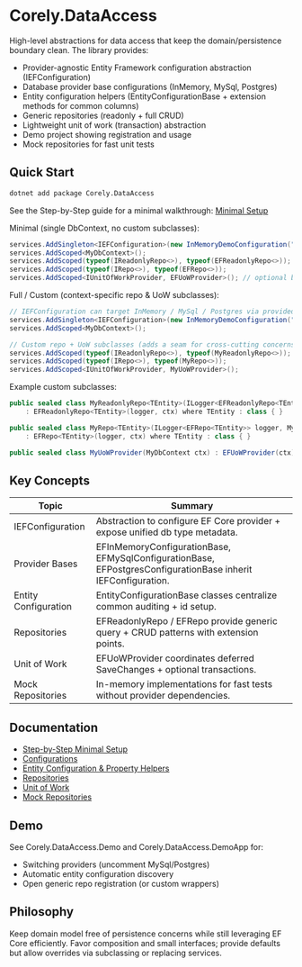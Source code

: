 # Corely.DataAccess

High-level abstractions for data access that keep the domain/persistence boundary clean. The library provides:

- Provider-agnostic Entity Framework configuration abstraction (IEFConfiguration)
- Database provider base configurations (InMemory, MySql, Postgres)
- Entity configuration helpers (EntityConfigurationBase + extension methods for common columns)
- Generic repositories (readonly + full CRUD)
- Lightweight unit of work (transaction) abstraction
- Demo project showing registration and usage
- Mock repositories for fast unit tests

## Quick Start
```bash
dotnet add package Corely.DataAccess
```
See the Step-by-Step guide for a minimal walkthrough: [Minimal Setup](step-by-step-setup.md)

Minimal (single DbContext, no custom subclasses):
```csharp
services.AddSingleton<IEFConfiguration>(new InMemoryDemoConfiguration("quickstart-db"));
services.AddScoped<MyDbContext>();
services.AddScoped(typeof(IReadonlyRepo<>), typeof(EFReadonlyRepo<>));
services.AddScoped(typeof(IRepo<>), typeof(EFRepo<>));
services.AddScoped<IUnitOfWorkProvider, EFUoWProvider>(); // optional but recommended for batching / atomic multi-write
```
Full / Custom (context-specific repo & UoW subclasses):
```csharp
// IEFConfiguration can target InMemory / MySql / Postgres via provided demo configs or your own subclass
services.AddSingleton<IEFConfiguration>(new InMemoryDemoConfiguration("custom-db"));
services.AddScoped<MyDbContext>();

// Custom repo + UoW subclasses (adds a seam for cross-cutting concerns: caching, policies, metrics, etc.)
services.AddScoped(typeof(IReadonlyRepo<>), typeof(MyReadonlyRepo<>));
services.AddScoped(typeof(IRepo<>), typeof(MyRepo<>));
services.AddScoped<IUnitOfWorkProvider, MyUoWProvider>();
```
Example custom subclasses:
```csharp
public sealed class MyReadonlyRepo<TEntity>(ILogger<EFReadonlyRepo<TEntity>> logger, MyDbContext ctx)
    : EFReadonlyRepo<TEntity>(logger, ctx) where TEntity : class { }

public sealed class MyRepo<TEntity>(ILogger<EFRepo<TEntity>> logger, MyDbContext ctx)
    : EFRepo<TEntity>(logger, ctx) where TEntity : class { }

public sealed class MyUoWProvider(MyDbContext ctx) : EFUoWProvider(ctx) { }
```

## Key Concepts
| Topic | Summary |
|-------|---------|
| IEFConfiguration | Abstraction to configure EF Core provider + expose unified db type metadata. |
| Provider Bases | EFInMemoryConfigurationBase, EFMySqlConfigurationBase, EFPostgresConfigurationBase inherit IEFConfiguration. |
| Entity Configuration | EntityConfigurationBase classes centralize common auditing + id setup. |
| Repositories | EFReadonlyRepo / EFRepo provide generic query + CRUD patterns with extension points. |
| Unit of Work | EFUoWProvider coordinates deferred SaveChanges + optional transactions. |
| Mock Repositories | In-memory implementations for fast tests without provider dependencies. |

## Documentation
- [Step-by-Step Minimal Setup](step-by-step-setup.md)
- [Configurations](configurations.md)
- [Entity Configuration & Property Helpers](entity-configuration.md)
- [Repositories](repositories.md)
- [Unit of Work](unit-of-work.md)
- [Mock Repositories](mock-repositories.md)

## Demo
See Corely.DataAccess.Demo and Corely.DataAccess.DemoApp for:
- Switching providers (uncomment MySql/Postgres)
- Automatic entity configuration discovery
- Open generic repo registration (or custom wrappers)

## Philosophy
Keep domain model free of persistence concerns while still leveraging EF Core efficiently. Favor composition and small interfaces; provide defaults but allow overrides via subclassing or replacing services.
